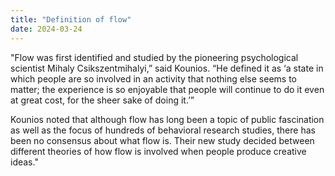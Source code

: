 ```yaml
---
title: "Definition of flow"
date: 2024-03-24
---
```


"Flow was first identified and studied by the pioneering psychological scientist Mihaly Csikszentmihalyi,” said Kounios. “He defined it as ‘a state in which people are so involved in an activity that nothing else seems to matter; the experience is so enjoyable that people will continue to do it even at great cost, for the sheer sake of doing it.’”

Kounios noted that although flow has long been a topic of public fascination as well as the focus of hundreds of behavioral research studies, there has been no consensus about what flow is. Their new study decided between different theories of how flow is involved when people produce creative ideas."
